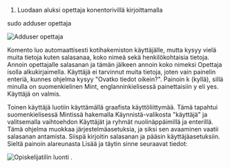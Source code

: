 1. Luodaan aluksi opettaja konentorivillä kirjoittamalla

sudo adduser opettaja

![Adduser opettaja](https://user-images.githubusercontent.com/72074501/117131097-a7217c80-ada9-11eb-89c8-c795421e09c5.png)

Komento luo automaattisesti kotihakemiston käyttäjälle, mutta kysyy vielä muita tietoja kuten salasanaa, koko nimeä sekä henkilökohtaisia tietoja. Annoin opettajalle salasanan ja tämän jälkeen annoin koko nimeksi Opettaja isolla alkukirjaimella. Käyttäjä ei tarvinnut muita tietoja, joten vain painelin enteriä, kunnes ohjelma kysyy "Ovatko tiedot oikein?". Painoin k (kyllä), sillä minulla on suomenkielinen Mint, englanninkielisessä painettaisiin y eli yes. Käyttäjä on valmis. 

Toinen käyttäjä luotiin käyttämällä graafista käyttöliittymää. Tämä tapahtui suomenkielisessä Mintissä hakemalla Käynnistä-valikosta "käyttäjä" ja valitsemalla vaihtoehdon Käyttäjät ja ryhmät nuolinäppäimillä ja enterillä. Tämä ohjelma muokkaa järjestelmäasetuksia, ja siksi sen avaaminen vaatii salasanan antamista. Siispä kirjoitin salasanan ja pääsin käyttäjäasetuksiin. Sieltä painoin alareunasta Lisää ja täytin sinne seuraavat tiedot:

![Opiskelijatilin luonti](https://user-images.githubusercontent.com/72074501/117131565-434b8380-adaa-11eb-9fd4-c791368d076a.png) .

